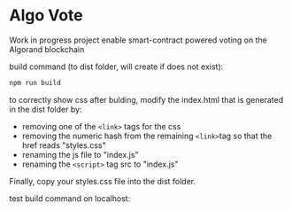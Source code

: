 # Algo Vote
Work in progress project enable smart-contract powered voting on the Algorand blockchain

build command (to dist folder, will create if does not exist):

```bash
npm run build
```

to correctly show css after bulding, modify the index.html that is generated in the dist folder by:

- removing one of the `<link>` tags for the css
- removing the numeric hash from the remaining `<link>`tag so that the href reads "styles.css"
- renaming the js file to "index.js"
- renaming the `<script>` tag src to "index.js"

Finally, copy your styles.css file into the dist folder.

test build command on localhost:

```serve dist
```
